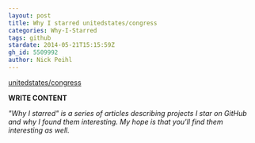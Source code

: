 ```yaml
---
layout: post
title: Why I starred unitedstates/congress
categories: Why-I-Starred
tags: github
stardate: 2014-05-21T15:15:59Z
gh_id: 5509992
author: Nick Peihl
---
```


[unitedstates/congress](star.repo.html_url)

**WRITE CONTENT**

*"Why I starred" is a series of articles describing projects I star on GitHub and why I found them interesting. My hope is that you'll find them interesting as well.*


